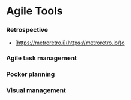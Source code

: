 # Agile Tools

### Retrospective

* [https://metroretro.i](https://metroretro.io/)o

### Agile task management



### Pocker planning 



### Visual management

